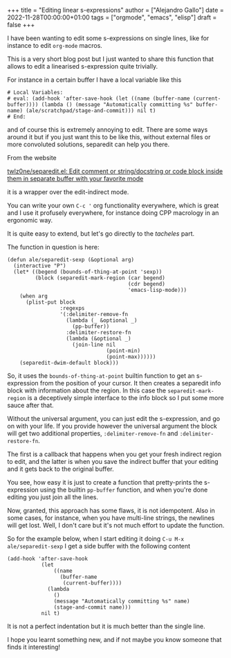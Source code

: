 +++
title = "Editing linear s-expressions"
author = ["Alejandro Gallo"]
date = 2022-11-28T00:00:00+01:00
tags = ["orgmode", "emacs", "elisp"]
draft = false
+++

I have been wanting to edit some s-expressions on single lines,
like for instance to edit `org-mode` macros.

This is a very short blog post but I just wanted to share this function that allows
to edit a linearised s-expression quite trivially.

For instance in a certain buffer I have a local variable like this

```text { textarea="t" }
# Local Variables:
# eval: (add-hook 'after-save-hook (let ((name (buffer-name (current-buffer)))) (lambda () (message "Automatically committing %s" buffer-name) (ale/scratchpad/stage-and-commit))) nil t)
# End:
```

and of course this is extremely annoying to edit.
There are some ways around it but if you just want this to be like this, without external files
or more convoluted solutions, separedit can help you there.

From the website

[twlz0ne/separedit.el: Edit comment or string/docstring or code block inside them in separate buffer with your favorite mode](https://github.com/twlz0ne/separedit.el)

it is a wrapper over the edit-indirect mode.

You can write your own `C-c '` org functionality everywhere, which is great and I use it profusely
everywhere, for instance doing CPP macrology in an ergonomic way.

It is quite easy to extend, but let's go directly to the _tacheles_ part.

The function in question is here:

```emacs-lisp
(defun ale/separedit-sexp (&optional arg)
  (interactive "P")
  (let* ((begend (bounds-of-thing-at-point 'sexp))
         (block (separedit-mark-region (car begend)
                                       (cdr begend)
                                       'emacs-lisp-mode)))
    (when arg
      (plist-put block
                 :regexps
                 '(:delimiter-remove-fn
                   (lambda (_ &optional _)
                     (pp-buffer))
                   :delimiter-restore-fn
                   (lambda (&optional _)
                     (join-line nil
                                (point-min)
                                (point-max))))))
    (separedit-dwim-default block)))
```

So, it uses the `bounds-of-thing-at-point` builtin function to get an
s-expression from the position of your cursor.  It then creates a
separedit info block with information about the region. In this case
the `separedit-mark-region` is a deceptively simple interface to the
info block so I put some more sauce after that.

Without the universal argument, you can just edit the s-expression,
and go on with your life.
If you provide however the universal argument the block will get
two additional properties,
`:delimiter-remove-fn` and `:delimiter-restore-fn`.

The first is a callback that happens when you get your fresh indirect region
to edit, and the latter is when you save the indirect buffer that your editing
and it gets back to the original buffer.

You see, how easy it is just to create a function that pretty-prints the s-expression
using the builtin `pp-buffer` function, and when you're done editing
you just join all the lines.

Now, granted, this approach has some flaws, it is not idempotent.
Also in some cases, for instance, when you have multi-line strings,
the newlines will get lost. Well, I don't care but it's not much effort to update the function.

So for the example below, when I start editing it doing
`C-u M-x ale/separedit-sexp` I get a side buffer with the following content

```elisp
(add-hook 'after-save-hook
           (let
               ((name
                 (buffer-name
                  (current-buffer))))
             (lambda
               ()
               (message "Automatically committing %s" name)
               (stage-and-commit name)))
           nil t)
```

It is not a perfect indentation but it is much better
than the single line.

I hope you learnt something new, and if not maybe you know someone
that finds it interesting!
